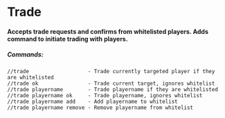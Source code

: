 # Trade
#### Accepts trade requests and confirms from whitelisted players. Adds command to initiate trading with players.

##### Commands:

    //trade                   - Trade currently targeted player if they are whitelisted
    //trade ok                - Trade current target, ignores whitelist
    //trade playername        - Trade playername if they are whitelisted
    //trade playername ok     - Trade playername, ignores whitelist
    //trade playername add    - Add playername to whitelist
    //trade playername remove - Remove playername from whitelist
